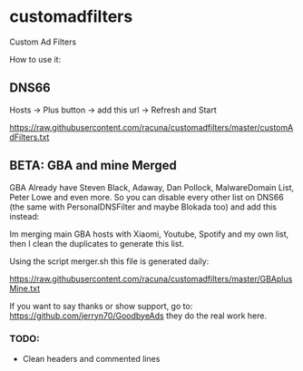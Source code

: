 # customadfilters
Custom Ad Filters

How to use it:

## DNS66

Hosts -> Plus button -> add this url -> Refresh and Start

https://raw.githubusercontent.com/racuna/customadfilters/master/customAdFilters.txt

## BETA: GBA and mine Merged

GBA Already have Steven Black, Adaway, Dan Pollock, MalwareDomain List, Peter Lowe and even more. So you can disable every other list on DNS66 (the same with PersonalDNSFilter and maybe Blokada too) and add this instead:

Im merging main GBA hosts with Xiaomi, Youtube, Spotify and my own list, then I clean the duplicates to generate this list.

Using the script merger.sh this file is generated daily:

https://raw.githubusercontent.com/racuna/customadfilters/master/GBAplusMine.txt

If you want to say thanks or show support, go to: https://github.com/jerryn70/GoodbyeAds
they do the real work here.

### TODO:

- Clean headers and commented lines 
